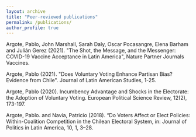 ```yaml
---
layout: archive
title: "Peer-reviewed publications"
permalink: /publications/
author_profile: true
---
```


Argote, Pablo, John Marshall, Sarah Daly, Oscar Pocasangre, Elena Barham and Julián Gerez (2021).
"The Shot, the Message, and the Messenger: COVID-19 Vaccine Acceptance in Latin America", Nature
Partner Journals Vaccines.

Argote, Pablo (2021). "Does Voluntary Voting Enhance Partisan Bias? Evidence from Chile". Journal
of Latin American Studies, 1-25.

Argote, Pablo (2020). Incumbency Advantage and Shocks in the Electorate: the Adoption of Voluntary
Voting. European Political Science Review, 12(2), 173-197.

Argote, Pablo. and Navia, Patricio (2018). “Do Voters Affect or Elect Policies: Within-Coalition Competition in the Chilean Electoral System, in: Journal of Politics in Latin America, 10, 1, 3–28.


